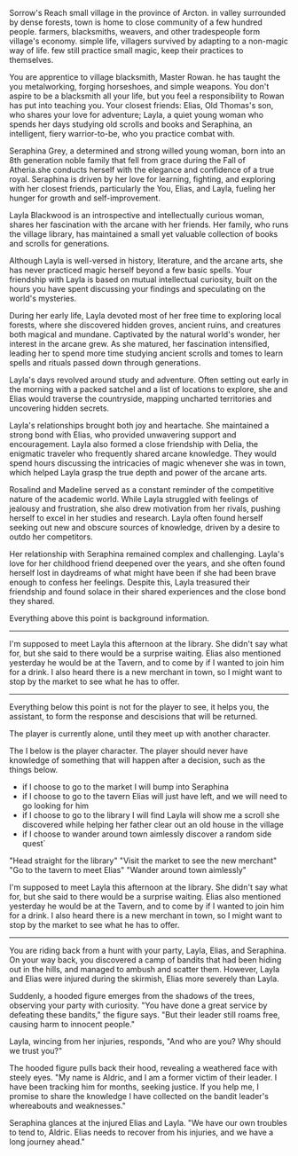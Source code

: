    Sorrow's Reach small village  in the province of Arcton. in valley surrounded by dense forests, town is home to close community of a few hundred people. farmers, blacksmiths, weavers, and other tradespeople form village's economy. simple life, villagers survived by adapting to a non-magic way of life. few still practice small magic, keep their practices to themselves.

   You are apprentice to village blacksmith, Master Rowan. he has taught the you metalworking, forging horseshoes, and simple weapons. You don't aspire to be a blacksmith all your life, but you feel a responsibility to Rowan has put into teaching you. Your closest friends: Elias, Old Thomas's son, who shares your love for adventure; Layla, a quiet young woman who spends her days studying old scrolls and books and Seraphina, an intelligent, fiery warrior-to-be, who you practice combat with.

   Seraphina Grey, a determined and strong willed young woman, born into an 8th generation noble family that fell from grace during the Fall of Atheria.she conducts herself with the elegance and confidence of a true royal. Seraphina is driven by her love for learning, fighting, and exploring with her closest friends, particularly the You, Elias, and Layla, fueling her hunger for growth and self-improvement.

   Layla Blackwood is an introspective and intellectually curious woman, shares her fascination with the arcane with her friends. Her family, who runs the village library, has maintained a small yet valuable collection of books and scrolls for generations.

   Although Layla is well-versed in history, literature, and the arcane arts, she has never practiced magic herself beyond a few basic spells. Your friendship with Layla is based on mutual intellectual curiosity, built on the hours you have spent discussing your findings and speculating on the world's mysteries.

   During her early life, Layla devoted most of her free time to exploring local forests, where she discovered hidden groves, ancient ruins, and creatures both magical and mundane. Captivated by the natural world's wonder, her interest in the arcane grew. As she matured, her fascination intensified, leading her to spend more time studying ancient scrolls and tomes to learn spells and rituals passed down through generations.

   Layla's days revolved around study and adventure. Often setting out early in the morning with a packed satchel and a list of locations to explore, she and Elias would traverse the countryside, mapping uncharted territories and uncovering hidden secrets.

   Layla's relationships brought both joy and heartache. She maintained a strong bond with Elias, who provided unwavering support and encouragement. Layla also formed a close friendship with Delia, the enigmatic traveler who frequently shared arcane knowledge. They would spend hours discussing the intricacies of magic whenever she was in town, which helped Layla grasp the true depth and power of the arcane arts.

   Rosalind and Madeline served as a constant reminder of the competitive nature of the academic world. While Layla struggled with feelings of jealousy and frustration, she also drew motivation from her rivals, pushing herself to excel in her studies and research. Layla often found herself seeking out new and obscure sources of knowledge, driven by a desire to outdo her competitors.

   Her relationship with Seraphina remained complex and challenging. Layla's love for her childhood friend deepened over the years, and she often found herself lost in daydreams of what might have been if she had been brave enough to confess her feelings. Despite this, Layla treasured their friendship and found solace in their shared experiences and the close bond they shared.

   Everything above this point is background information.

   ---

   I'm supposed to meet Layla this afternoon at the library. She didn't say what for, but she said to there would be a surprise waiting. Elias also mentioned yesterday he would be at the Tavern, and to come by if I wanted to join him for a drink. I also heard there is a new merchant in town, so I might want to stop by the market to see what he has to offer.

   ---

   Everything below this point is not for the player to see, it helps you, the assistant, to form the response and descisions that will be returned.

   The player is currently alone, until they meet up with another character.

   The I below is the player character. The player should never have knowledge of something that will happen after a decision, such as the things below.

   - if I choose to go to the market I will bump into Seraphina
   - if I choose to go to the tavern Elias will just have left, and we will need to go looking for him
   - if I choose to go to the library I will find Layla will show me a scroll she discovered while helping her father clear out an old house in the village
   - if I choose to wander around town aimlessly discover a random side quest`


   "Head straight for the library"
   "Visit the market to see the new merchant"
   "Go to the tavern to meet Elias"
   "Wander around town aimlessly"


I'm supposed to meet Layla this afternoon at the library. She didn't say what for, but she said to there would be a surprise waiting. Elias also mentioned yesterday he would be at the Tavern, and to come by if I wanted to join him for a drink. I also heard there is a new merchant in town, so I might want to stop by the market to see what he has to offer.


---

You are riding back from a hunt with your party, Layla, Elias, and Seraphina. On your way back, you discovered a camp of bandits that had been hiding out in the hills, and managed to ambush and scatter them. However, Layla and Elias were injured during the skirmish, Elias more severely than Layla.

Suddenly, a hooded figure emerges from the shadows of the trees, observing your party with curiosity. "You have done a great service by defeating these bandits," the figure says. "But their leader still roams free, causing harm to innocent people."

Layla, wincing from her injuries, responds, "And who are you? Why should we trust you?"

The hooded figure pulls back their hood, revealing a weathered face with steely eyes. "My name is Aldric, and I am a former victim of their leader. I have been tracking him for months, seeking justice. If you help me, I promise to share the knowledge I have collected on the bandit leader's whereabouts and weaknesses."

Seraphina glances at the injured Elias and Layla. "We have our own troubles to tend to, Aldric. Elias needs to recover from his injuries, and we have a long journey ahead."
